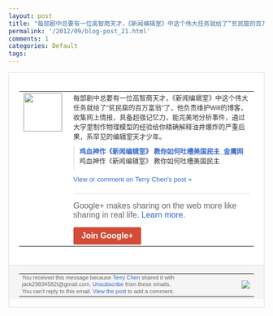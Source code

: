 ```yaml
---
layout: post
title: "每部剧中总要有一位高智商天才，《新闻编辑室》中这个伟大任务就给了“贫民窟的百万富翁..."
permalink: '/2012/09/blog-post_21.html'
comments: 1
categories: Default
tags: 
---
```

<div style="border:solid 1px #dfdfdf;color:#686868;font:13px Arial"><div style="background-color:#fff;padding:20px;"><table cellpadding="0" cellspacing="0"><tr><td style="padding-right:15px;vertical-align:top"><a href="https://plus.google.com/_/notifications/emlink?emrecipient=110200756825219614165&amp;emid=CND-9-vsxrICFUyA3godOVAAAA&amp;path=%2F108643996575278738906&amp;dt=1348236631499&amp;uob=8"><img height="75" src="https://lh3.googleusercontent.com/-KKRGTyJ5Bl0/AAAAAAAAAAI/AAAAAAAAEEY/jllxqER5dCk/s75-c-k-a/photo.jpg" style="border:solid 1px #cccccc;" width="75"/></a></td><td style="width:578px;color:#333;font:13px Arial;vertical-align:top"><div style="padding-bottom:10px">每部剧中总要有一位高智商天才，《新闻编辑<wbr/>室》中这个伟大任务就给了"贫民窟的百万富<wbr/>翁"了，他负责维护Will的博客，收集网<wbr/>上情报，具备超强记忆力，能完美地分析事件<wbr/>，通过大学里制作物理模型的经验给你精确解<wbr/>释油井爆炸的严重后果，系罕见的编辑室天才<wbr/>少年。</div><div style="margin-bottom:10px;padding-left:10px; border-left:2px solid #EAEAEA"><span style="margin-right:5px"><a href="http://www.hunantv.com/c/20120716/0858092408.html" style="color:#3366CC;text-decoration:none"><span style="font-weight:bold">鸡血神作《新闻编辑室》 教你如何吐槽美国民主_金鹰网</span></a><div style="padding-bottom:10px">鸡血神作《新闻编辑室》 教你如何吐槽美国民主</div></span></div><a href="https://plus.google.com/_/notifications/emlink?emrecipient=110200756825219614165&amp;emid=CND-9-vsxrICFUyA3godOVAAAA&amp;path=%2F108643996575278738906%2Fposts%2F9sKnfhHY3t8%3Fgpinv%3DAMIXal87ziVgv2gjmLUCePGSMQiX6lbshJXVhl54kcXjyjE8m9FVlzVTnWv5onpKA7JeT0Sk_ory5uxOkBdRLX8ZWb47xeJixDw4vI-VSae5KGg92x6__WU&amp;dt=1348236631499&amp;uob=8" style="color:#3366CC;text-decoration:none">View or comment on Terry Chen's post »</a><div style="margin-top:20px;border-top:solid 1px #dfdfdf"><div style="padding:15px 0;color:#686868;font:16px Arial">Google+ makes sharing on the web more like sharing in real life. <a href="http://www.google.com/+/learnmore/" style="color:#3366CC;text-decoration:none">Learn more</a>.</div><a href="https://plus.google.com/_/notifications/emlink?emrecipient=110200756825219614165&amp;emid=CND-9-vsxrICFUyA3godOVAAAA&amp;path=%2F%3Fgpinv%3DAMIXal87ziVgv2gjmLUCePGSMQiX6lbshJXVhl54kcXjyjE8m9FVlzVTnWv5onpKA7JeT0Sk_ory5uxOkBdRLX8ZWb47xeJixDw4vI-VSae5KGg92x6__WU&amp;dt=1348236631499&amp;uob=8" style="display:inline-block;padding:7px 15px;background-color:#d44b38; color:#fff;font-size:16px; font-weight:bold;border-radius:2px;-webkit-border-radius:2px; -moz-border-radius:2px;border:solid 1px #c43b28; white-space:nowrap;text-decoration:none">Join Google+</a></div></td></tr></table></div><div style="border-top:solid 1px #dfdfdf;padding:0 20px; background-color:#f5f5f5"><table cellpadding="0" cellspacing="0" style="height:50px"><tbody><tr><td style="vertical-align:middle;width:100%; color:#636363;font:11px Arial; line-height:120%">You received this message because <a href="https://plus.google.com/_/notifications/emlink?emrecipient=110200756825219614165&amp;emid=CND-9-vsxrICFUyA3godOVAAAA&amp;path=%2F108643996575278738906%3Fgpinv%3DAMIXal87ziVgv2gjmLUCePGSMQiX6lbshJXVhl54kcXjyjE8m9FVlzVTnWv5onpKA7JeT0Sk_ory5uxOkBdRLX8ZWb47xeJixDw4vI-VSae5KGg92x6__WU&amp;dt=1348236631499&amp;uob=8" style="color:#3366CC;text-decoration:none">Terry Chen</a> shared it with jack29834582t@gmail.com. <a href="https://plus.google.com/_/notifications/emlink?emrecipient=110200756825219614165&amp;emid=CND-9-vsxrICFUyA3godOVAAAA&amp;path=%2F_%2Fnonplus%2Femailsettings%3Fgpinv%3DAMIXal87ziVgv2gjmLUCePGSMQiX6lbshJXVhl54kcXjyjE8m9FVlzVTnWv5onpKA7JeT0Sk_ory5uxOkBdRLX8ZWb47xeJixDw4vI-VSae5KGg92x6__WU%26est%3DADH5u8UwEF17VOtaMYFrlrDU8Wypf2rNyuPLDdnz2l57L6asG7ishe5YSCHxMLBTr55LmQjDxGZJbJ2gWAN0JNwF2doX5yhuWVIgtc2VG0811SzprJ8O1-Ra4oW_eKdce4tUDfpSs0NQRhH7NEKUPPEzhvFXL9dBmA&amp;dt=1348236631499&amp;uob=8" style="color:#3366CC;text-decoration:none">Unsubscribe</a> from these emails.<br/>You can't reply to this email. <a href="https://plus.google.com/_/notifications/emlink?emrecipient=110200756825219614165&amp;emid=CND-9-vsxrICFUyA3godOVAAAA&amp;path=%2F108643996575278738906%2Fposts%2F9sKnfhHY3t8%3Fgpinv%3DAMIXal87ziVgv2gjmLUCePGSMQiX6lbshJXVhl54kcXjyjE8m9FVlzVTnWv5onpKA7JeT0Sk_ory5uxOkBdRLX8ZWb47xeJixDw4vI-VSae5KGg92x6__WU&amp;dt=1348236631499&amp;uob=8" style="color:#3366CC;text-decoration:none">View the post</a> to add a comment.<br/></td><td><img src="https://ssl.gstatic.com/s2/oz/images/notifications/logo/google-plus-6617a72bb36cc548861652780c9e6ff1.png"/></td></tr></tbody></table></div></div>